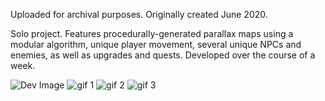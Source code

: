 
Uploaded for archival purposes. Originally created June 2020. 

Solo project. Features procedurally-generated parallax maps using a modular algorithm, unique player movement, several unique NPCs and enemies, as well as upgrades and quests. Developed over the course of a week.

![Dev Image](https://s9.gifyu.com/images/unknown2.png)
![gif 1](https://media3.giphy.com/media/4ruyjOK61IX6yjZaMA/giphy.gif?cid=790b7611dc9c64aa1c4dc8fca129ea70f1c26b6c95b4c2ec&rid=giphy.gif&ct=g)
![gif 2](https://media1.giphy.com/media/K6C16SxpnW63bdwonX/giphy.gif?cid=790b761122a49980bfd96e776251b2b94d2950ffcd1b7141&rid=giphy.gif&ct=g)
![gif 3](https://cdn.discordapp.com/attachments/431262873772359690/854369156370399232/friend.gif)
